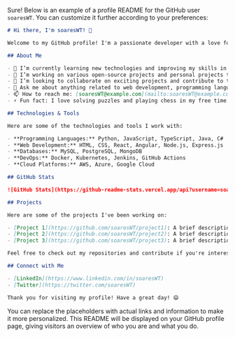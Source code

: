 Sure! Below is an example of a profile README for the GitHub user `soaresWT`. You can customize it further according to your preferences:

```markdown
# Hi there, I'm soaresWT! 👋

Welcome to my GitHub profile! I'm a passionate developer with a love for learning and creating innovative solutions.

## About Me

- 🌱 I’m currently learning new technologies and improving my skills in full-stack development.
- 🔭 I’m working on various open-source projects and personal projects to sharpen my skills.
- 👯 I’m looking to collaborate on exciting projects and contribute to the community.
- 💬 Ask me about anything related to web development, programming languages, or tech in general.
- 📫 How to reach me: [soaresWT@example.com](mailto:soaresWT@example.com)
- ⚡ Fun fact: I love solving puzzles and playing chess in my free time.

## Technologies & Tools

Here are some of the technologies and tools I work with:

- **Programming Languages:** Python, JavaScript, TypeScript, Java, C#
- **Web Development:** HTML, CSS, React, Angular, Node.js, Express.js
- **Databases:** MySQL, PostgreSQL, MongoDB
- **DevOps:** Docker, Kubernetes, Jenkins, GitHub Actions
- **Cloud Platforms:** AWS, Azure, Google Cloud

## GitHub Stats

![GitHub Stats](https://github-readme-stats.vercel.app/api?username=soaresWT&show_icons=true&theme=radical)

## Projects

Here are some of the projects I've been working on:

- [Project 1](https://github.com/soaresWT/project1): A brief description of the project.
- [Project 2](https://github.com/soaresWT/project2): A brief description of the project.
- [Project 3](https://github.com/soaresWT/project3): A brief description of the project.

Feel free to check out my repositories and contribute if you're interested!

## Connect with Me

- [LinkedIn](https://www.linkedin.com/in/soaresWT)
- [Twitter](https://twitter.com/soaresWT)

Thank you for visiting my profile! Have a great day! 😄
```

You can replace the placeholders with actual links and information to make it more personalized. This README will be displayed on your GitHub profile page, giving visitors an overview of who you are and what you do.
